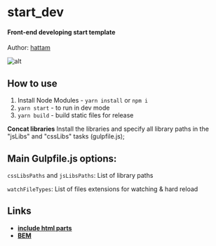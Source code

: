 # start_dev

#### Front-end developing start template

Author: [hattam](https://hattam.ru)

![alt](https://raw.githubusercontent.com/hattamsoyunov/start_dev/master/src/assets/images/start_dev_preview.jpg)

## How to use

1. Install Node Modules - `yarn install` or `npm i`
2. `yarn start` - to run in dev mode
2. `yarn build` - build static files for release

**Concat libraries** Install the libraries and specify all library paths in the "jsLibs" and "cssLibs"
tasks (gulpfile.js);

## Main Gulpfile.js options:

`cssLibsPaths` and `jsLibsPaths`: List of library paths 

`watchFileTypes`: List of files extensions for watching & hard reload

## Links

- **[include html parts](https://www.npmjs.com/package/ssi#supported-instructions)**
- **[BEM](https://en.bem.info/methodology/quick-start/)**
